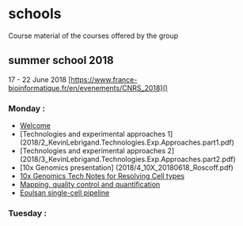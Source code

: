 # schools
Course material of the courses offered by the group

## summer school 2018

17 - 22 June 2018 [https://www.france-bioinformatique.fr/en/evenements/CNRS_2018]()

### Monday :

* [Welcome](2018/1_Welcome.pdf)
* [Technologies and experimental approaches 1] (2018/2_KevinLebrigand.Technologies.Exp.Approaches.part1.pdf)
* [Technologies and experimental approaches 2] (2018/3_KevinLebrigand.Technologies.Exp.Approaches.part2.pdf)
* [10x Genomics presentation] (2018/4_10X_20180618_Roscoff.pdf)
* [10x Genomics Tech Notes for Resolving Cell types](2018/5_10X_Tech_Note_Resolving_Cell_Types_as_Function_of_Read_Depth_Cell_Number_RevA.pdf)
* [Mapping, quality control and quantification](2018/6_Mapping_QC_Quantification.html)
* [Eoulsan single-cell pipeline](2018/7_Eoulsan_single-cell.pdf)

### Tuesday :